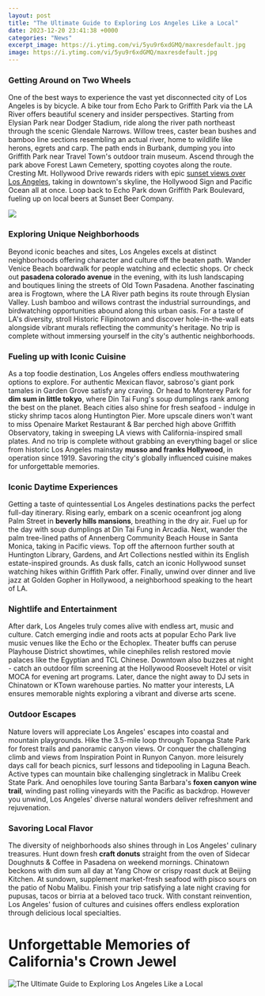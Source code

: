 ```yaml
---
layout: post
title: "The Ultimate Guide to Exploring Los Angeles Like a Local"
date: 2023-12-20 23:41:38 +0000
categories: "News"
excerpt_image: https://i.ytimg.com/vi/5yu9r6xdGMQ/maxresdefault.jpg
image: https://i.ytimg.com/vi/5yu9r6xdGMQ/maxresdefault.jpg
---
```


### Getting Around on Two Wheels
One of the best ways to experience the vast yet disconnected city of Los Angeles is by bicycle. A bike tour from Echo Park to Griffith Park via the LA River offers beautiful scenery and insider perspectives. Starting from Elysian Park near Dodger Stadium, ride along the river path northeast through the scenic Glendale Narrows. Willow trees, caster bean bushes and bamboo line sections resembling an actual river, home to wildlife like herons, egrets and carp. The path ends in Burbank, dumping you into Griffith Park near Travel Town's outdoor train museum. Ascend through the park above Forest Lawn Cemetery, spotting coyotes along the route. Cresting Mt. Hollywood Drive rewards riders with epic [sunset views over Los Angeles](https://thetopnews.github.io/the-impact-of-a-digital-only-playstation-5-console/), taking in downtown's skyline, the Hollywood Sign and Pacific Ocean all at once. Loop back to Echo Park down Griffith Park Boulevard, fueling up on local beers at Sunset Beer Company.

![](http://www.tripcentral.ca/blog/wp-content/uploads/2016/02/Los-Angeles-downtown.jpg)
### Exploring Unique Neighborhoods
Beyond iconic beaches and sites, Los Angeles excels at distinct neighborhoods offering character and culture off the beaten path. Wander Venice Beach boardwalk for people watching and eclectic shops. Or check out **pasadena colorado avenue** in the evening, with its lush landscaping and boutiques lining the streets of Old Town Pasadena. Another fascinating area is Frogtown, where the LA River path begins its route through Elysian Valley. Lush bamboo and willows contrast the industrial surroundings, and birdwatching opportunities abound along this urban oasis. For a taste of LA's diversity, stroll Historic Filipinotown and discover hole-in-the-wall eats alongside vibrant murals reflecting the community's heritage. No trip is complete without immersing yourself in the city's authentic neighborhoods.
### Fueling up with Iconic Cuisine
As a top foodie destination, Los Angeles offers endless mouthwatering options to explore. For authentic Mexican flavor, sabroso's giant pork tamales in Garden Grove satisfy any craving. Or head to Monterey Park for **dim sum in little tokyo**, where Din Tai Fung's soup dumplings rank among the best on the planet. Beach cities also shine for fresh seafood - indulge in sticky shrimp tacos along Huntington Pier. More upscale diners won't want to miss Openaire Market Restaurant & Bar perched high above Griffith Observatory, taking in sweeping LA views with California-inspired small plates. And no trip is complete without grabbing an everything bagel or slice from historic Los Angeles mainstay **musso and franks Hollywood**, in operation since 1919. Savoring the city's globally influenced cuisine makes for unforgettable memories.
### Iconic Daytime Experiences  
Getting a taste of quintessential Los Angeles destinations packs the perfect full-day itinerary. Rising early, embark on a scenic oceanfront jog along Palm Street in **beverly hills mansions**, breathing in the dry air. Fuel up for the day with soup dumplings at Din Tai Fung in Arcadia. Next, wander the palm tree-lined paths of Annenberg Community Beach House in Santa Monica, taking in Pacific views. Top off the afternoon further south at Huntington Library, Gardens, and Art Collections nestled within its English estate-inspired grounds. As dusk falls, catch an iconic Hollywood sunset watching hikes within Griffith Park offer. Finally, unwind over dinner and live jazz at Golden Gopher in Hollywood, a neighborhood speaking to the heart of LA.
### Nightlife and Entertainment
After dark, Los Angeles truly comes alive with endless art, music and culture. Catch emerging indie and roots acts at popular Echo Park live music venues like the Echo or the Echoplex. Theater buffs can peruse Playhouse District showtimes, while cinephiles relish restored movie palaces like the Egyptian and TCL Chinese. Downtown also buzzes at night - catch an outdoor film screening at the Hollywood Roosevelt Hotel or visit MOCA for evening art programs. Later, dance the night away to DJ sets in Chinatown or KTown warehouse parties. No matter your interests, LA ensures memorable nights exploring a vibrant and diverse arts scene. 
### Outdoor Escapes  
Nature lovers will appreciate Los Angeles' escapes into coastal and mountain playgrounds. Hike the 3.5-mile loop through Topanga State Park for forest trails and panoramic canyon views. Or conquer the challenging climb and views from Inspiration Point in Runyon Canyon. more leisurely days call for beach picnics, surf lessons and tidepooling in Laguna Beach. Active types can mountain bike challenging singletrack in Malibu Creek State Park. And oenophiles love touring Santa Barbara's **foxen canyon wine trail**, winding past rolling vineyards with the Pacific as backdrop. However you unwind, Los Angeles' diverse natural wonders deliver refreshment and rejuvenation.
### Savoring Local Flavor
The diversity of neighborhoods also shines through in Los Angeles' culinary treasures. Hunt down fresh **craft donuts** straight from the oven of Sidecar Doughnuts & Coffee in Pasadena on weekend mornings. Chinatown beckons with dim sum all day at Yang Chow or crispy roast duck at Beijing Kitchen. At sundown, supplement market-fresh seafood with pisco sours on the patio of Nobu Malibu. Finish your trip satisfying a late night craving for pupusas, tacos or birria at a beloved taco truck. With constant reinvention, Los Angeles' fusion of cultures and cuisines offers endless exploration through delicious local specialties.
# Unforgettable Memories of California's Crown Jewel
![The Ultimate Guide to Exploring Los Angeles Like a Local](https://i.ytimg.com/vi/5yu9r6xdGMQ/maxresdefault.jpg)